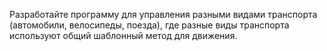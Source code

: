 Разработайте программу для управления разными видами транспорта (автомобили, велосипеды, поезда), где разные виды транспорта используют общий шаблонный метод для движения.
